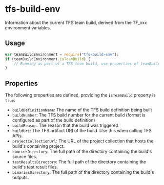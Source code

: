 # tfs-build-env

Information about the current TFS team build, derived from the TF_xxx environment variables.

## Usage
```javascript
var teamBuildEnvironment = require("tfs-build-env");
if (teamBuildEnvironment.isTeamBuild) {
	// Running as part of a TFS team build, use properties of teamBuildEnvironment.
}
```

## Properties
The following properties are defined, providing the `isTeamBuild` property is `true`:
* `buildDefinitionName`: The name of the TFS build definition being built
* `buildNumber`: The TFS build number for the current build (format is configured as part of the build definition)
* `buildReason`: The reason that the build was triggered.
* `buildUri`: The TFS artifact URI of the build. Use this when calling TFS APIs.
* `projectCollectionUrl`: The URL of the project collection that hosts the build's containing project.
* `sourcesDirectory`: The full path of the directory containing the build's source files.
* `testResultsDirectory`: The full path of the directory containing the build's test result files.
* `binariesDirectory`: The full path of the directory containing the build's outputs.
